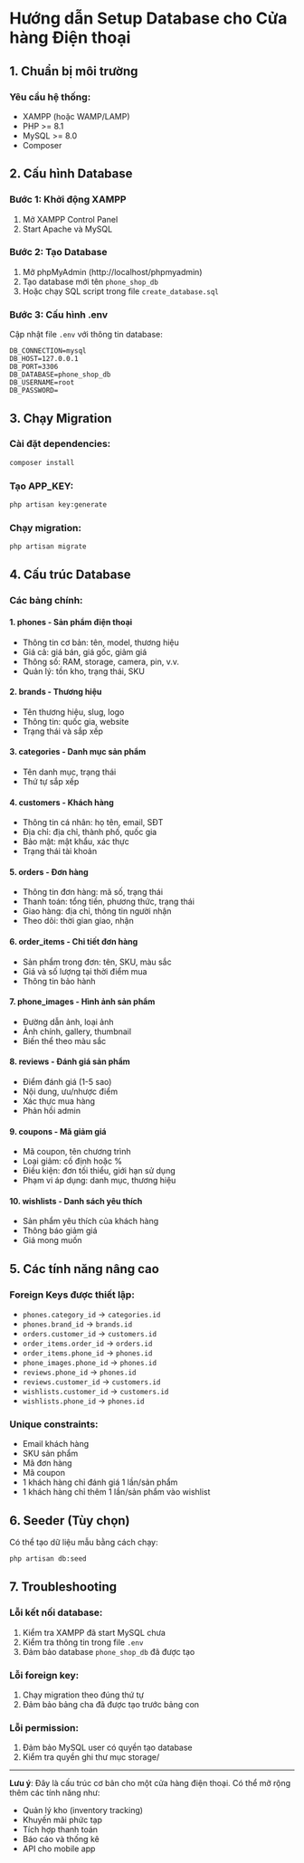 # Hướng dẫn Setup Database cho Cửa hàng Điện thoại

## 1. Chuẩn bị môi trường

### Yêu cầu hệ thống:

-   XAMPP (hoặc WAMP/LAMP)
-   PHP >= 8.1
-   MySQL >= 8.0
-   Composer

## 2. Cấu hình Database

### Bước 1: Khởi động XAMPP

1. Mở XAMPP Control Panel
2. Start Apache và MySQL

### Bước 2: Tạo Database

1. Mở phpMyAdmin (http://localhost/phpmyadmin)
2. Tạo database mới tên `phone_shop_db`
3. Hoặc chạy SQL script trong file `create_database.sql`

### Bước 3: Cấu hình .env

Cập nhật file `.env` với thông tin database:

```env
DB_CONNECTION=mysql
DB_HOST=127.0.0.1
DB_PORT=3306
DB_DATABASE=phone_shop_db
DB_USERNAME=root
DB_PASSWORD=
```

## 3. Chạy Migration

### Cài đặt dependencies:

```bash
composer install
```

### Tạo APP_KEY:

```bash
php artisan key:generate
```

### Chạy migration:

```bash
php artisan migrate
```

## 4. Cấu trúc Database

### Các bảng chính:

#### 1. **phones** - Sản phẩm điện thoại

-   Thông tin cơ bản: tên, model, thương hiệu
-   Giá cả: giá bán, giá gốc, giảm giá
-   Thông số: RAM, storage, camera, pin, v.v.
-   Quản lý: tồn kho, trạng thái, SKU

#### 2. **brands** - Thương hiệu

-   Tên thương hiệu, slug, logo
-   Thông tin: quốc gia, website
-   Trạng thái và sắp xếp

#### 3. **categories** - Danh mục sản phẩm

-   Tên danh mục, trạng thái
-   Thứ tự sắp xếp

#### 4. **customers** - Khách hàng

-   Thông tin cá nhân: họ tên, email, SĐT
-   Địa chỉ: địa chỉ, thành phố, quốc gia
-   Bảo mật: mật khẩu, xác thực
-   Trạng thái tài khoản

#### 5. **orders** - Đơn hàng

-   Thông tin đơn hàng: mã số, trạng thái
-   Thanh toán: tổng tiền, phương thức, trạng thái
-   Giao hàng: địa chỉ, thông tin người nhận
-   Theo dõi: thời gian giao, nhận

#### 6. **order_items** - Chi tiết đơn hàng

-   Sản phẩm trong đơn: tên, SKU, màu sắc
-   Giá và số lượng tại thời điểm mua
-   Thông tin bảo hành

#### 7. **phone_images** - Hình ảnh sản phẩm

-   Đường dẫn ảnh, loại ảnh
-   Ảnh chính, gallery, thumbnail
-   Biến thể theo màu sắc

#### 8. **reviews** - Đánh giá sản phẩm

-   Điểm đánh giá (1-5 sao)
-   Nội dung, ưu/nhược điểm
-   Xác thực mua hàng
-   Phản hồi admin

#### 9. **coupons** - Mã giảm giá

-   Mã coupon, tên chương trình
-   Loại giảm: cố định hoặc %
-   Điều kiện: đơn tối thiểu, giới hạn sử dụng
-   Phạm vi áp dụng: danh mục, thương hiệu

#### 10. **wishlists** - Danh sách yêu thích

-   Sản phẩm yêu thích của khách hàng
-   Thông báo giảm giá
-   Giá mong muốn

## 5. Các tính năng nâng cao

### Foreign Keys được thiết lập:

-   `phones.category_id` → `categories.id`
-   `phones.brand_id` → `brands.id`
-   `orders.customer_id` → `customers.id`
-   `order_items.order_id` → `orders.id`
-   `order_items.phone_id` → `phones.id`
-   `phone_images.phone_id` → `phones.id`
-   `reviews.phone_id` → `phones.id`
-   `reviews.customer_id` → `customers.id`
-   `wishlists.customer_id` → `customers.id`
-   `wishlists.phone_id` → `phones.id`

### Unique constraints:

-   Email khách hàng
-   SKU sản phẩm
-   Mã đơn hàng
-   Mã coupon
-   1 khách hàng chỉ đánh giá 1 lần/sản phẩm
-   1 khách hàng chỉ thêm 1 lần/sản phẩm vào wishlist

## 6. Seeder (Tùy chọn)

Có thể tạo dữ liệu mẫu bằng cách chạy:

```bash
php artisan db:seed
```

## 7. Troubleshooting

### Lỗi kết nối database:

1. Kiểm tra XAMPP đã start MySQL chưa
2. Kiểm tra thông tin trong file `.env`
3. Đảm bảo database `phone_shop_db` đã được tạo

### Lỗi foreign key:

1. Chạy migration theo đúng thứ tự
2. Đảm bảo bảng cha đã được tạo trước bảng con

### Lỗi permission:

1. Đảm bảo MySQL user có quyền tạo database
2. Kiểm tra quyền ghi thư mục storage/

---

**Lưu ý**: Đây là cấu trúc cơ bản cho một cửa hàng điện thoại. Có thể mở rộng thêm các tính năng như:

-   Quản lý kho (inventory tracking)
-   Khuyến mãi phức tạp
-   Tích hợp thanh toán
-   Báo cáo và thống kê
-   API cho mobile app
